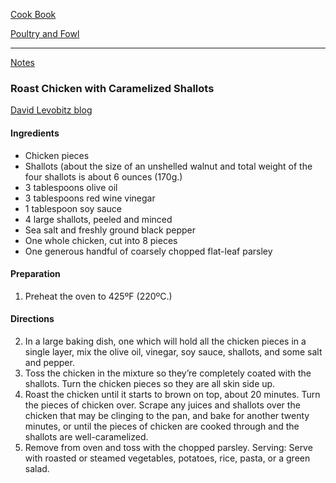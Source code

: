 [Cook Book]()  

[Poultry and Fowl]()  

-----  

[Notes]()  

### Roast Chicken with Caramelized Shallots	
[David Levobitz blog](https://www.davidlebovitz.com/roast-chicken-recipe-caramelized-s/)  

#### Ingredients  

* Chicken pieces 
* Shallots (about the size of an unshelled walnut and total weight of the four shallots is about 6 ounces (170g.)
* 3 tablespoons olive oil
* 3 tablespoons red wine vinegar
* 1 tablespoon soy sauce
* 4 large shallots, peeled and minced
* Sea salt and freshly ground black pepper
* One whole chicken, cut into 8 pieces
* One generous handful of coarsely chopped flat-leaf parsley

#### Preparation  

1. Preheat the oven to 425ºF (220ºC.)  

#### Directions  

2. In a large baking dish, one which will hold all the chicken pieces in a single layer, mix the olive oil, vinegar, soy sauce, shallots, and some salt and pepper.
3. Toss the chicken in the mixture so they’re completely coated with the shallots. Turn the chicken pieces so they are all skin side up.
4. Roast the chicken until it starts to brown on top, about 20 minutes. Turn the pieces of chicken over. Scrape any juices and shallots over the chicken that may be clinging to the pan, and bake for another twenty minutes, or until the pieces of chicken are cooked through and the shallots are well-caramelized.
5. Remove from oven and toss with the chopped parsley.
Serving: Serve with roasted or steamed vegetables, potatoes, rice, pasta, or a green salad.
